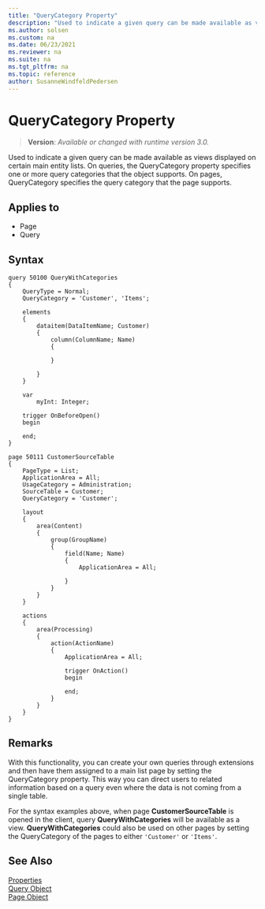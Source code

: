 ```yaml
---
title: "QueryCategory Property"
description: "Used to indicate a given query can be made available as views displayed on certain main entity lists."
ms.author: solsen
ms.custom: na
ms.date: 06/23/2021
ms.reviewer: na
ms.suite: na
ms.tgt_pltfrm: na
ms.topic: reference
author: SusanneWindfeldPedersen
---
```

[//]: # (START>DO_NOT_EDIT)
[//]: # (IMPORTANT:Do not edit any of the content between here and the END>DO_NOT_EDIT.)
[//]: # (Any modifications should be made in the .xml files in the ModernDev repo.)
# QueryCategory Property
> **Version**: _Available or changed with runtime version 3.0._

Used to indicate a given query can be made available as views displayed on certain main entity lists. On queries, the QueryCategory property specifies one or more query categories that the object supports. On pages, QueryCategory specifies the query category that the page supports.

## Applies to
-   Page
-   Query

[//]: # (IMPORTANT: END>DO_NOT_EDIT)

## Syntax

```al
query 50100 QueryWithCategories
{
    QueryType = Normal;
    QueryCategory = 'Customer', 'Items';

    elements
    {
        dataitem(DataItemName; Customer)
        {
            column(ColumnName; Name)
            {

            }

        }
    }

    var
        myInt: Integer;

    trigger OnBeforeOpen()
    begin

    end;
}
```

```al
page 50111 CustomerSourceTable
{
    PageType = List;
    ApplicationArea = All;
    UsageCategory = Administration;
    SourceTable = Customer;
    QueryCategory = 'Customer';

    layout
    {
        area(Content)
        {
            group(GroupName)
            {
                field(Name; Name)
                {
                    ApplicationArea = All;

                }
            }
        }
    }

    actions
    {
        area(Processing)
        {
            action(ActionName)
            {
                ApplicationArea = All;

                trigger OnAction()
                begin

                end;
            }
        }
    }
}
```

## Remarks

With this functionality, you can create your own queries through extensions and then have them assigned to a main list page by setting the QueryCategory property. This way you can direct users to related information based on a query even where the data is not coming from a single table.

For the syntax examples above, when page **CustomerSourceTable** is opened in the client, query **QueryWithCategories** will be available as a view. **QueryWithCategories** could also be used on other pages by setting the QueryCategory of the pages to either `'Customer'` or `'Items'`.

## See Also

[Properties](devenv-properties.md)   
[Query Object](../devenv-query-object.md)  
[Page Object](../devenv-page-object.md)